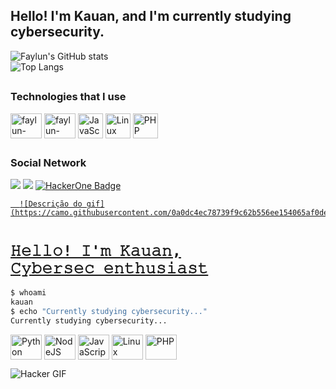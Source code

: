 ## Hello! I'm Kauan, and I'm currently studying cybersecurity.

  ![Faylun's GitHub stats](https://github-readme-stats.vercel.app/api?username=faylun&show_icons=true&theme=highcontrast)
  </br>
  ![Top Langs](https://github-readme-stats.vercel.app/api/top-langs/?username=faylun&layout=compact&theme=highcontrast)

  ##

  ### Technologies that I use
  
  <div style="display: inline_block" >

  <img align="center" alt="faylun-Python" height="40" width="50" src="https://cdn.jsdelivr.net/gh/devicons/devicon/icons/python/python-plain.svg">
  <img align="center" alt="faylun-NodeJS" height="40" width="50" src="https://cdn.jsdelivr.net/gh/devicons/devicon/icons/nodejs/nodejs-plain.svg">
<img align="center" src="https://cdn.jsdelivr.net/gh/devicons/devicon/icons/javascript/javascript-original.svg" 
     alt="JavaScript" width="40" height="40"/>
<img align="center" src="https://img.icons8.com/color/48/000000/linux.png" 
     alt="Linux Tux" width="40" height="40">
<img align="center" src="https://cdn.jsdelivr.net/gh/devicons/devicon/icons/php/php-original.svg" 
     alt="PHP" width="40" height="40"/>


  
  </div>

  ##

  ### Social Network
  <div>
    <a href="https://www.linkedin.com/in/kauan-silveira-9032a826b" target="_blank"><img src="https://img.shields.io/badge/-LinkedIn-%230077B5?style=for-the-badge&logo=linkedin&logoColor=white" target="_blank"></a>
    <a href="https://www.twitter.com/kkauanzinn" target="_blank"><img src="https://img.shields.io/badge/Twitter-1DA1F2?style=for-the-badge&logo=twitter&logoColor=white" 
    target="_blank"></a>
    <a href="https://hackerone.com/faylun?type=user">
    <img src="https://img.shields.io/badge/HackerOne-black?style=for-the-badge&logo=hackerone&logoColor=white" alt="HackerOne Badge"/>

      ![Descrição do gif](https://camo.githubusercontent.com/0a0dc4ec78739f9c62b556ee154065af0de7b337110cfd95587770c4b3e269c7/68747470733a2f2f6d656469612e74656e6f722e636f6d2f7a7a6e746d325f3942336741414141432f6861636b65722e676966)
  </div>
  

  # <code>𝙷𝚎𝚕𝚕𝚘! 𝙸'𝚖 𝙺𝚊𝚞𝚊𝚗, 𝙲𝚢𝚋𝚎𝚛𝚜𝚎𝚌 𝚎𝚗𝚝𝚑𝚞𝚜𝚒𝚊𝚜𝚝</code>

```bash
$ whoami
kauan
$ echo "Currently studying cybersecurity..."
Currently studying cybersecurity...
```

<div align="left"> <img align="center" alt="Python" height="40" width="50" src="https://cdn.jsdelivr.net/gh/devicons/devicon/icons/python/python-plain.svg" /> <img align="center" alt="NodeJS" height="40" width="50" src="https://cdn.jsdelivr.net/gh/devicons/devicon/icons/nodejs/nodejs-plain.svg" /> <img align="center" alt="JavaScript" height="40" width="50" src="https://cdn.jsdelivr.net/gh/devicons/devicon/icons/javascript/javascript-original.svg" /> <img align="center" alt="Linux" height="40" width="50" src="https://img.icons8.com/color/48/000000/linux.png" /> <img align="center" alt="PHP" height="40" width="50" src="https://cdn.jsdelivr.net/gh/devicons/devicon/icons/php/php-original.svg" /> </div>

![Hacker GIF](https://camo.githubusercontent.com/0a0dc4ec78739f9c62b556ee154065af0de7b337110cfd95587770c4b3e269c7/68747470733a2f2f6d656469612e74656e6f722e636f6d2f7a7a6e746d325f3942336741414141432f6861636b65722e676966)

